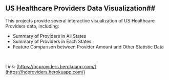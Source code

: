 ## US Healthcare Providers Data Visualization##

This projects provide several interactive visualization of US Healthcare Providers data, including:
* Summary of Providers in All States<br>
* Summary of Providers in Each States<br>
* Feature Comparison between Provider Amount and Other Statistic Data
<br>

Link: [https://hcproviders.herokuapp.com/](https://hcproviders.herokuapp.com/)
